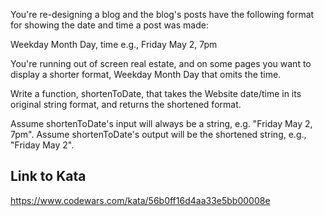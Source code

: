 You're re-designing a blog and the blog's posts have the following format for showing the date and time a post was made:

Weekday Month Day, time e.g., Friday May 2, 7pm

You're running out of screen real estate, and on some pages you want to display a shorter format, Weekday Month Day that omits the time.

Write a function, shortenToDate, that takes the Website date/time in its original string format, and returns the shortened format.

Assume shortenToDate's input will always be a string, e.g. "Friday May 2, 7pm". Assume shortenToDate's output will be the shortened string, e.g., "Friday May 2".

## Link to Kata
https://www.codewars.com/kata/56b0ff16d4aa33e5bb00008e